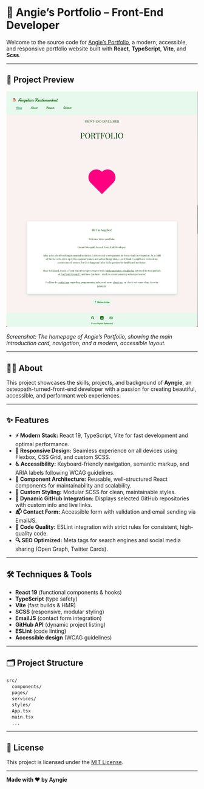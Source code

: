 # 🎨 Angie’s Portfolio – Front-End Developer

Welcome to the source code for [Angie’s Portfolio](https://github.com/Ayngie/react-portfolio), a modern, accessible, and responsive portfolio website built with **React**, **TypeScript**, **Vite**, and **Scss**.

---

## 🌟 Project Preview

![Screenshot of Angie’s Portfolio website. The homepage features a modern, clean design with a welcoming introduction, navigation bar, and a visually appealing card layout.](./public/project.jpg "Angie’s Portfolio – Homepage Preview")

*Screenshot: The homepage of Angie’s Portfolio, showing the main introduction card, navigation, and a modern, accessible layout.*

---

## 👩‍💻 About

This project showcases the skills, projects, and background of **Ayngie**, an osteopath-turned-front-end developer with a passion for creating beautiful, accessible, and performant web experiences.

---

## ✨ Features

- **⚡ Modern Stack:** React 19, TypeScript, Vite for fast development and optimal performance.
- **📱 Responsive Design:** Seamless experience on all devices using Flexbox, CSS Grid, and custom SCSS.
- **♿ Accessibility:** Keyboard-friendly navigation, semantic markup, and ARIA labels following WCAG guidelines.
- **🧩 Component Architecture:** Reusable, well-structured React components for maintainability and scalability.
- **🎨 Custom Styling:** Modular SCSS for clean, maintainable styles.
- **🔗 Dynamic GitHub Integration:** Displays selected GitHub repositories with custom info and live links.
- **📬 Contact Form:** Accessible form with validation and email sending via EmailJS.
- **🧹 Code Quality:** ESLint integration with strict rules for consistent, high-quality code.
- **🔍 SEO Optimized:** Meta tags for search engines and social media sharing (Open Graph, Twitter Cards).

---

## 🛠️ Techniques & Tools

- **React 19** (functional components & hooks)
- **TypeScript** (type safety)
- **Vite** (fast builds & HMR)
- **SCSS** (responsive, modular styling)
- **EmailJS** (contact form integration)
- **GitHub API** (dynamic project listing)
- **ESLint** (code linting)
- **Accessible design** (WCAG guidelines)

---

## 🗂️ Project Structure

```
src/
  components/
  pages/
  services/
  styles/
  App.tsx
  main.tsx
  ...
```

---

## 📜 License

This project is licensed under the [MIT License](LICENSE).

---

**Made with ❤️ by Ayngie**